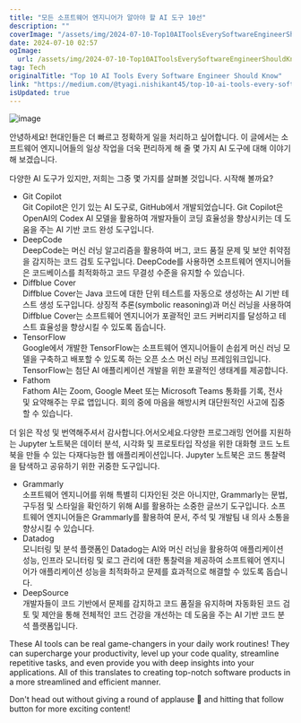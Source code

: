 ```yaml
---
title: "모든 소프트웨어 엔지니어가 알아야 할 AI 도구 10선"
description: ""
coverImage: "/assets/img/2024-07-10-Top10AIToolsEverySoftwareEngineerShouldKnow_0.png"
date: 2024-07-10 02:57
ogImage: 
  url: /assets/img/2024-07-10-Top10AIToolsEverySoftwareEngineerShouldKnow_0.png
tag: Tech
originalTitle: "Top 10 AI Tools Every Software Engineer Should Know"
link: "https://medium.com/@tyagi.nishikant45/top-10-ai-tools-every-software-engineer-should-know-aefc591d6f07"
isUpdated: true
---
```





![image](/assets/img/2024-07-10-Top10AIToolsEverySoftwareEngineerShouldKnow_0.png)

안녕하세요! 현대인들은 더 빠르고 정확하게 일을 처리하고 싶어합니다. 이 글에서는 소프트웨어 엔지니어들의 일상 작업을 더욱 편리하게 해 줄 몇 가지 AI 도구에 대해 이야기해 보겠습니다.

다양한 AI 도구가 있지만, 저희는 그중 몇 가지를 살펴볼 것입니다. 시작해 볼까요?

- Git Copilot  
Git Copilot은 인기 있는 AI 도구로, GitHub에서 개발되었습니다. Git Copilot은 OpenAI의 Codex AI 모델을 활용하여 개발자들이 코딩 효율성을 향상시키는 데 도움을 주는 AI 기반 코드 완성 도구입니다.
- DeepCode  
DeepCode는 머신 러닝 알고리즘을 활용하여 버그, 코드 품질 문제 및 보안 취약점을 감지하는 코드 검토 도구입니다. DeepCode를 사용하면 소프트웨어 엔지니어들은 코드베이스를 최적화하고 코드 무결성 수준을 유지할 수 있습니다.
- Diffblue Cover  
Diffblue Cover는 Java 코드에 대한 단위 테스트를 자동으로 생성하는 AI 기반 테스트 생성 도구입니다. 상징적 추론(symbolic reasoning)과 머신 러닝을 사용하여 Diffblue Cover는 소프트웨어 엔지니어가 포괄적인 코드 커버리지를 달성하고 테스트 효율성을 향상시킬 수 있도록 돕습니다.
- TensorFlow  
Google에서 개발한 TensorFlow는 소프트웨어 엔지니어들이 손쉽게 머신 러닝 모델을 구축하고 배포할 수 있도록 하는 오픈 소스 머신 러닝 프레임워크입니다. TensorFlow는 첨단 AI 애플리케이션 개발을 위한 포괄적인 생태계를 제공합니다.
- Fathom  
Fathom AI는 Zoom, Google Meet 또는 Microsoft Teams 통화를 기록, 전사 및 요약해주는 무료 앱입니다. 회의 중에 마음을 해방시켜 대단원적인 사고에 집중할 수 있습니다.

더 읽은 작성 및 번역해주셔서 감사합니다.어서오세요.다양한 프로그래밍 언어를 지원하는 Jupyter 노트북은 데이터 분석, 시각화 및 프로토타입 작성을 위한 대화형 코드 노트북을 만들 수 있는 다재다능한 웹 애플리케이션입니다. Jupyter 노트북은 코드 통찰력을 탐색하고 공유하기 위한 귀중한 도구입니다.  
- Grammarly  
소프트웨어 엔지니어를 위해 특별히 디자인된 것은 아니지만, Grammarly는 문법, 구두점 및 스타일을 확인하기 위해 AI를 활용하는 소중한 글쓰기 도구입니다. 소프트웨어 엔지니어들은 Grammarly를 활용하여 문서, 주석 및 개발팀 내 의사 소통을 향상시킬 수 있습니다.
- Datadog  
모니터링 및 분석 플랫폼인 Datadog는 AI와 머신 러닝을 활용하여 애플리케이션 성능, 인프라 모니터링 및 로그 관리에 대한 통찰력을 제공하여 소프트웨어 엔지니어가 애플리케이션 성능을 최적화하고 문제를 효과적으로 해결할 수 있도록 돕습니다.
- DeepSource  
개발자들이 코드 기반에서 문제를 감지하고 코드 품질을 유지하며 자동화된 코드 검토 및 제안을 통해 전체적인 코드 건강을 개선하는 데 도움을 주는 AI 기반 코드 분석 플랫폼입니다.

<div class="content-ad"></div>

These AI tools can be real game-changers in your daily work routines! They can supercharge your productivity, level up your code quality, streamline repetitive tasks, and even provide you with deep insights into your applications. All of this translates to creating top-notch software products in a more streamlined and efficient manner.

Don't head out without giving a round of applause 👏 and hitting that follow button for more exciting content!